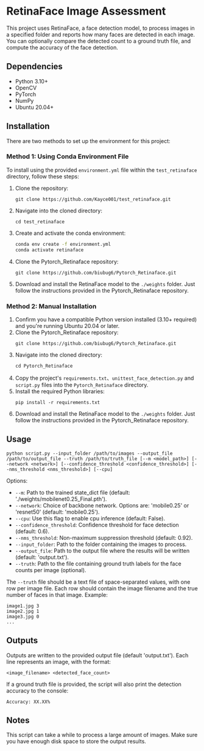 # RetinaFace Image Assessment

This project uses RetinaFace, a face detection model, to process images in a specified folder and reports how many faces are detected in each image. You can optionally compare the detected count to a ground truth file, and compute the accuracy of the face detection.

## Dependencies

- Python 3.10+
- OpenCV
- PyTorch
- NumPy
- Ubuntu 20.04+

## Installation

There are two methods to set up the environment for this project:

### Method 1: Using Conda Environment File

To install using the provided `environment.yml` file within the `test_retinaface` directory, follow these steps:

1. Clone the repository:
   ```
   git clone https://github.com/Kayce001/test_retinaface.git
   ```
2. Navigate into the cloned directory:
   ```
   cd test_retinaface
   ```
3. Create and activate the conda environment:
   ```bash
   conda env create -f environment.yml
   conda activate retinaface
   ```
4. Clone the Pytorch_Retinaface repository: 
   ```
   git clone https://github.com/biubug6/Pytorch_Retinaface.git
   ```
5. Download and install the RetinaFace model to the `./weights` folder. Just follow the instructions provided in the Pytorch_Retinaface repository.

### Method 2: Manual Installation

1. Confirm you have a compatible Python version installed (3.10+ required) and you're running Ubuntu 20.04 or later.
2. Clone the Pytorch_Retinaface repository: 
   ```
   git clone https://github.com/biubug6/Pytorch_Retinaface.git
   ```
3. Navigate into the cloned directory: 
   ```
   cd Pytorch_Retinaface
   ```
4. Copy the project's `requirements.txt`、`unittest_face_detection.py` and `script.py` files into the `Pytorch_Retinaface` directory.
5. Install the required Python libraries: 
   ```
   pip install -r requirements.txt
   ```
6. Download and install the RetinaFace model to the `./weights` folder. Just follow the instructions provided in the Pytorch_Retinaface repository.

## Usage

```
python script.py --input_folder /path/to/images --output_file /path/to/output_file --truth /path/to/truth_file [--m <model_path>] [--network <network>] [--confidence_threshold <confidence_threshold>] [--nms_threshold <nms_threshold>] [--cpu]
```

Options:

- `--m`: Path to the trained state_dict file (default: './weights/mobilenet0.25_Final.pth').
- `--network`: Choice of backbone network. Options are: 'mobile0.25' or 'resnet50' (default: 'mobile0.25').
- `--cpu`: Use this flag to enable cpu inference (default: False).
- `--confidence_threshold`: Confidence threshold for face detection (default: 0.6).
- `--nms_threshold`: Non-maximum suppression threshold (default: 0.92).
- `--input_folder`: Path to the folder containing the images to process.
- `--output_file`: Path to the output file where the results will be written (default: 'output.txt').
- `--truth`: Path to the file containing ground truth labels for the face counts per image (optional).

The `--truth` file should be a text file of space-separated values, with one row per image file. Each row should contain the image filename and the true number of faces in that image. Example:

```
image1.jpg 3
image2.jpg 1
image3.jpg 0
...
```

## Outputs

Outputs are written to the provided output file (default 'output.txt'). Each line represents an image, with the format:

```
<image_filename> <detected_face_count>
```

If a ground truth file is provided, the script will also print the detection accuracy to the console:

```
Accuracy: XX.XX%
```

## Notes

This script can take a while to process a large amount of images. Make sure you have enough disk space to store the output results.

